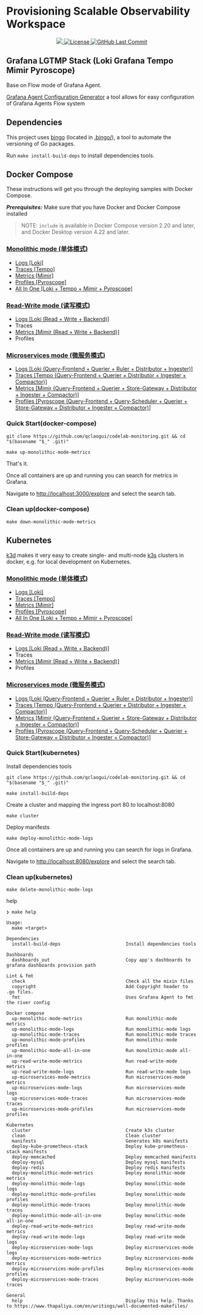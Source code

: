 # Provisioning Scalable Observability Workspace

<p align="center">
  <a href="https://github.com/qclaogui/codelab-monitoring/actions/workflows/ci.yml">
    <img src="https://github.com/qclaogui/codelab-monitoring/actions/workflows/ci.yml/badge.svg">
  </a>
  <a href="https://github.com/qclaogui/codelab-monitoring/blob/master/LICENSE">
    <img src="https://img.shields.io/github/license/qclaogui/codelab-monitoring.svg" alt="License">
  </a>
  <a href="https://github.com/qclaogui/codelab-monitoring/tags">
    <img src="https://img.shields.io/github/last-commit/qclaogui/codelab-monitoring" alt="GitHub Last Commit">
  </a>
</p>

## Grafana LGTMP Stack (Loki Grafana Tempo Mimir Pyroscope)

Base on Flow mode of Grafana Agent.

[Grafana Agent Configuration Generator](https://github.com/grafana/agent-configurator) a tool allows for easy configuration of Grafana Agents Flow system

## Dependencies

This project uses [bingo](https://github.com/bwplotka/bingo) (located in [.bingo/](.bingo/)), a tool to automate the versioning of Go packages.

Run `make install-build-deps` to install dependencies tools.

## Docker Compose

These instructions will get you through the deploying samples with Docker Compose.

***Prerequisites:*** Make sure that you have Docker and Docker Compose installed

> NOTE:
> `include` is available in Docker Compose version 2.20 and later, and Docker Desktop version 4.22 and later.

### [Monolithic mode (单体模式)](./docker-compose/monolithic-mode)

- [Logs [Loki]](./docker-compose/monolithic-mode/logs)
- [Traces [Tempo]](./docker-compose/monolithic-mode/traces)
- [Metrics [Mimir]](./docker-compose/monolithic-mode/metrics)
- [Profiles [Pyroscope]](./docker-compose/monolithic-mode/profiles)
- [All In One [Loki + Tempo + Mimir + Pyroscope]](./docker-compose/monolithic-mode/all-in-one)

### [Read-Write mode (读写模式)](./docker-compose/read-write-mode)

- [Logs [Loki (Read + Write + Backend)]](./docker-compose/read-write-mode/logs)
- Traces
- [Metrics [Mimir (Read + Write + Backend)]](./docker-compose/read-write-mode/metrics)
- Profiles

### [Microservices mode (微服务模式)](./docker-compose/microservices-mode)

- [Logs [Loki (Query-Frontend + Querier + Ruler + Distributor + Ingester)]](./docker-compose/microservices-mode/logs)
- [Traces [Tempo (Query-Frontend + Querier + Distributor + Ingester + Compactor)]](./docker-compose/microservices-mode/traces)
- [Metrics [Mimir (Query-Frontend + Querier + Store-Gateway + Distributor + Ingester + Compactor)]](./docker-compose/microservices-mode/metrics)
- [Profiles [Pyroscope (Query-Frontend + Query-Scheduler + Querier + Store-Gateway + Distributor + Ingester + Compactor)]](./docker-compose/microservices-mode/profiles)

### Quick Start(docker-compose)

```shell
git clone https://github.com/qclaogui/codelab-monitoring.git && cd "$(basename "$_" .git)"

make up-monolithic-mode-metrics
```

That's it.

Once all containers are up and running you can search for metrics in Grafana.

Navigate to [http://localhost:3000/explore](http://localhost:3000/explore) and select the search tab.

### Clean up(docker-compose)

```shell
make down-monolithic-mode-metrics
```

## Kubernetes

[k3d](https://github.com/k3d-io/k3d) makes it very easy to create single- and multi-node [k3s](https://github.com/rancher/k3s) clusters in docker, e.g. for local development on Kubernetes.

### [Monolithic mode (单体模式)](./kubernetes/monolithic-mode)

- [Logs [Loki]](./kubernetes/monolithic-mode/logs)
- [Traces [Tempo]](./kubernetes/monolithic-mode/traces)
- [Metrics [Mimir]](./kubernetes/monolithic-mode/metrics)
- [Profiles [Pyroscope]](./kubernetes/monolithic-mode/profiles)
- [All In One [Loki + Tempo + Mimir + Pyroscope]](./kubernetes/monolithic-mode/all-in-one)

### [Read-Write mode (读写模式)](./kubernetes/read-write-mode)

- [Logs [Loki (Read + Write + Backend)]](./kubernetes/read-write-mode/logs)
- Traces
- [Metrics [Mimir (Read + Write + Backend)]](./kubernetes/read-write-mode/metrics)
- Profiles

### [Microservices mode (微服务模式)](./kubernetes/microservices-mode)

- [Logs [Loki (Query-Frontend + Querier + Ruler + Distributor + Ingester)]](./kubernetes/microservices-mode/logs)
- [Traces [Tempo (Query-Frontend + Querier + Distributor + Ingester + Compactor)]](./kubernetes/microservices-mode/traces)
- [Metrics [Mimir (Query-Frontend + Querier + Store-Gateway + Distributor + Ingester + Compactor)]](./kubernetes/microservices-mode/metrics)
- [Profiles [Pyroscope (Query-Frontend + Query-Scheduler + Querier + Store-Gateway + Distributor + Ingester + Compactor)]](./kubernetes/microservices-mode/profiles)

### Quick Start(kubernetes)

Install dependencies tools

```shell
git clone https://github.com/qclaogui/codelab-monitoring.git && cd "$(basename "$_" .git)"

make install-build-deps
```

Create a cluster and mapping the ingress port 80 to localhost:8080

```shell
make cluster
```

Deploy manifests

```shell
make deploy-monolithic-mode-logs
```

Once all containers are up and running you can search for logs in Grafana.

Navigate to [http://localhost:8080/explore](http://localhost:8080/explore) and select the search tab.

### Clean up(kubernetes)

```shell
make delete-monolithic-mode-logs
```

help

```shell
❯ make help

Usage:
  make <target>

Dependencies
  install-build-deps                        Install dependencies tools

Dashboards
  dashboards_out                            Copy app's dashboards to grafana dashboards provision path

Lint & fmt
  check                                     Check all the mixin files
  copyright                                 Add Copyright header to .go files.
  fmt                                       Uses Grafana Agent to fmt the river config

Docker compose
  up-monolithic-mode-metrics                Run monolithic-mode metrics
  up-monolithic-mode-logs                   Run monolithic-mode logs
  up-monolithic-mode-traces                 Run monolithic-mode traces
  up-monolithic-mode-profiles               Run monolithic-mode profiles
  up-monolithic-mode-all-in-one             Run monolithic-mode all-in-one
  up-read-write-mode-metrics                Run read-write-mode metrics
  up-read-write-mode-logs                   Run read-write-mode logs
  up-microservices-mode-metrics             Run microservices-mode metrics
  up-microservices-mode-logs                Run microservices-mode logs
  up-microservices-mode-traces              Run microservices-mode traces
  up-microservices-mode-profiles            Run microservices-mode profiles

Kubernetes
  cluster                                   Create k3s cluster
  clean                                     Clean cluster
  manifests                                 Generates k8s manifests
  deploy-kube-prometheus-stack              Deploy kube-prometheus-stack manifests
  deploy-memcached                          Deploy memcached manifests
  deploy-mysql                              Deploy mysql manifests
  deploy-redis                              Deploy redis manifests
  deploy-monolithic-mode-metrics            Deploy monolithic-mode metrics
  deploy-monolithic-mode-logs               Deploy monolithic-mode logs
  deploy-monolithic-mode-profiles           Deploy monolithic-mode profiles
  deploy-monolithic-mode-traces             Deploy monolithic-mode traces
  deploy-monolithic-mode-all-in-one         Deploy monolithic-mode all-in-one
  deploy-read-write-mode-metrics            Deploy read-write-mode metrics
  deploy-read-write-mode-logs               Deploy read-write-mode logs
  deploy-microservices-mode-logs            Deploy microservices-mode logs
  deploy-microservices-mode-metrics         Deploy microservices-mode metrics
  deploy-microservices-mode-profiles        Deploy microservices-mode profiles
  deploy-microservices-mode-traces          Deploy microservices-mode traces

General
  help                                      Display this help. Thanks to https://www.thapaliya.com/en/writings/well-documented-makefiles/

```
